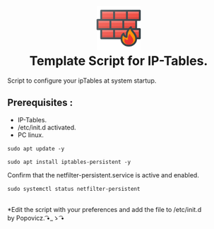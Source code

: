 <h1 align="center">
  <img src="public/firewall.png" width="100">
    <br>
    Template Script for IP-Tables.
</h1>
<p>Script to configure your ipTables at system startup.</p>

## Prerequisites :
- IP-Tables. 
- /etc/init.d activated.
- PC linux.

```
sudo apt update -y
```
```
sudo apt install iptables-persistent -y
```
Confirm that the netfilter-persistent.service is active and enabled.
```
sudo systemctl status netfilter-persistent
```
<br>
*Edit the script with your preferences and add the file to /etc/init.d

 <br>
 by Popovicz. ͡•_ゝ ͡•
